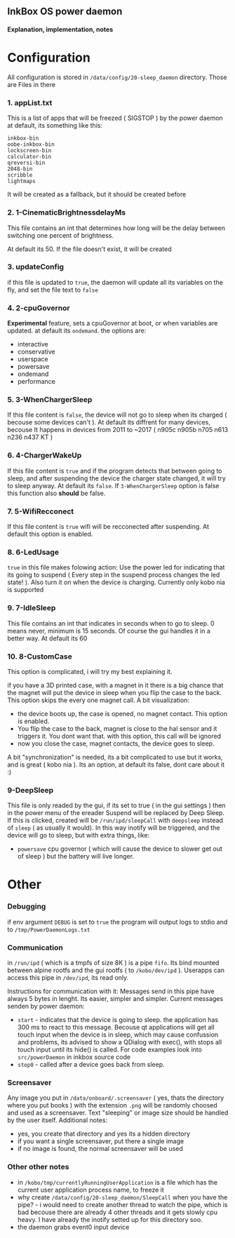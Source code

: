 ## InkBox OS power daemon
#### Explanation, implementation, notes

# Configuration
All configuration is stored in `/data/config/20-sleep_daemon` directory. Those are Files in there
### 1. appList.txt
This is a list of apps that will be freezed ( SIGSTOP ) by the power daemon
at default, its something like this:
```
inkbox-bin
oobe-inkbox-bin
lockscreen-bin
calculator-bin
qreversi-bin
2048-bin
scribble
lightmaps
```
It will be created as a fallback, but it should be created before

### 2. 1-CinematicBrightnessdelayMs
This file contains an int that determines how long will be the delay between switching one percent of brightness. 

At default its 50. If the file doesn't exist, it will be created

### 3. updateConfig
if this file is updated to `true`, the daemon will update all its variables on the fly, and set the file text to `false`

### 4. 2-cpuGovernor
**Experimental** feature, sets a cpuGovernor at boot, or when variables are updated. at default its `ondemand`. the options are:
- interactive 
- conservative 
- userspace 
- powersave 
- ondemand 
- performance

### 5. 3-WhenChargerSleep
If this file content is `false`, the device will not go to sleep when its charged ( becouse some devices can't ). At default its diffrent for many devices, becouse It happens in devices from 2011 to ~2017 ( n905c n905b n705 n613 n236 n437 KT )

### 6. 4-ChargerWakeUp
If this file content is `true` and if the program detects that between going to sleep, and after suspending the device the charger state changed, it will try to sleep anyway. At default its `false`. If `3-WhenChargerSleep` option is false this function also **should** be false.

### 7. 5-WifiRecconect
If this file content is `true` wifi will be recconected after suspending. At default this option is enabled.

### 8. 6-LedUsage
`true` in this file makes folowing action: Use the power led for indicating that its going to suspend ( Every step in the suspend process changes the led state! ). Also turn it on when the device is charging. Currently only kobo nia is supported

### 9. 7-IdleSleep
This file contains an int that indicates in seconds when to go to sleep. 0 means never, minimum is 15 seconds. Of course the gui handles it in a better way. At default its 60

### 10. 8-CustomCase
This option is complicated, i will try my best explaining it.

if you have a 3D printed case, with a magnet in it there is a big chance that the magnet will put the device in sleep when you flip the case to the back. This option skips the every one magnet call. A bit visualization:
- the device boots up, the case is opened, no magnet contact. This option is enabled.
- You flip the case to the back, magnet is close to the hal sensor and it triggers it. You dont want that. with this option, this call will be ignored
- now you close the case, magnet contacts, the device goes to sleep.

A bit "synchronization" is needed, its a bit complicated to use but it works, and is great ( kobo nia ). Its an option, at default its false, dont care about it :)

### 9-DeepSleep
This file is only readed by the gui, if its set to true ( in the gui settings ) then in the power menu of the ereader Suspend will be replaced by Deep Sleep. If this is clicked, created will be `/run/ipd/sleepCall` with `deepsleep` instead of `sleep` ( as usually it would). In this way inotify will be triggered, and the device will go to sleep, but with extra things, like:
- `powersave` cpu governor ( which will cause the device to slower get out of sleep ) but the battery will live longer.

# Other

### Debugging
if env argument `DEBUG` is set to `true` the program will output logs to stdio and to `/tmp/PowerDaemonLogs.txt`

### Communication
in `/run/ipd` ( which is a tmpfs of size 8K ) is a pipe `fifo`. Its bind mounted between alpine rootfs and the gui rootfs ( to `/kobo/dev/ipd` ). Userapps can access this pipe in `/dev/ipd`, its read only.

Instructions for communication with it:
Messages send in this pipe have always 5 bytes in lenght. Its easier, simpler and simpler. Current messages senden by power daemon:
- `start` - indicates that the device is going to sleep. the application has 300 ms to react to this message. Becouse qt applications will get all touch input when the device is in sleep, which may cause confussion and problems, its advised to show a QDialog with exec(), with stops all touch input until its hide() is called. For code examples look into `src/powerDaemon` in inkbox source code
- `stop0` - called after a device goes back from sleep.

### Screensaver
Any image you put in `/data/onboard/.screensaver` ( yes, thats the directory where you put books ) with the extension `.png` will be randomly choosed and used as a screensaver. Text "sleeping" or image size should be handled by the user itself. Additional notes:
- yes, you create that directory and yes its a hidden directory
- if you want a single screensaver, put there a single image
- if no image is found, the normal screensaver will be used

### Other other notes
- in `/kobo/tmp/currentlyRunningUserApplication` is a file which has the current user application process name, to freeze it
- why create `/data/config/20-sleep_daemon/SleepCall` when you have the pipe? - i would need to create another thread to watch the pipe, which is bad becouse there are already 4 other threads and it gets slowly cpu heavy. I have already the inotify setted up for this directory soo.
- the daemon grabs event0 input device
